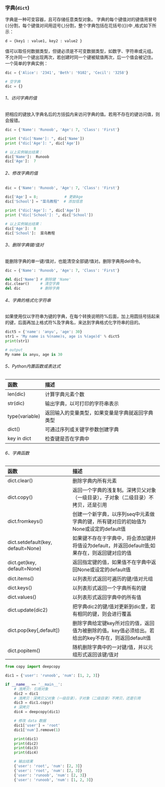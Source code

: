 ### 字典(```dict```)

字典是一种可变容器，且可存储任意类型对象。
字典的每个键值对的键值用冒号(:)分割，每个键值对间用逗号(,)分割，整个字典包括在花括号({})中 ,格式如下所示：

```python
d = {key1 : value1, key2 : value2 }
```

值可以取任何数据类型，但键必须是不可变数据类型，如数字、字符串或元组。
不允许同一个键出现两次，若创建时同一个键被赋值两次，后一个值会被记住。
一个简单的字典实例：

```python
dic = {'Alice': '2341', 'Beth': '9102', 'Cecil': '3258'}

# 空字典
dic = {}
```

###### 1、访问字典的值
把相应的键放入字典名后的方括弧内来访问字典的值。若用不存在的键访问值，则会报错。

```python
dic = {'Name': 'Runoob', 'Age': 7, 'Class': 'First'}

print ("dic['Name']: ", dic['Name'])
print ("dic['Age']: ", dic['Age'])

# 以上实例输出结果：
dic['Name']:  Runoob
dic['Age']:  7
```

###### 2、修改字典的值
```python
dic = {'Name': 'Runoob', 'Age': 7, 'Class': 'First'}

dic['Age'] = 8;            # 更新Age
dic['School'] = "菜鸟教程"  # 添加信息

print ("dic['Age']: ", dic['Age'])
print ("dic['School']: ", dic['School'])

# 以上实例输出结果：
dic['Age']:  8
dic['School']:  菜鸟教程
```

###### 3、删除字典键/值对
能删除字典的单一键/值对，也能清空全部键/值对。删除字典用del命令。

```python
dic = {'Name': 'Runoob', 'Age': 7, 'Class': 'First'}

del dic['Name'] # 删除键 'Name'
dic.clear()     # 清空字典
del dic         # 删除字典
```

###### 4、字典的格式化字符串
如果使用仅以字符串为键的字典，在每个转换说明符%后面，加上用圆括号括起来的键，后面再加上格式符%及字典名，来达到字典格式化字符串的目的。

```python
dict5 = {'name': 'anyu', 'age': 30}
str1 = 'My name is %(name)s, age is %(age)d' % dict5
print(str1)

# output
My name is anyu, age is 30
```

###### 5、Python内置函数或表达式

| 函数 | 描述 |
| :--- | :--- |
|len(dic) | 计算字典元素个数|
|str(dic) | 输出字典，以可打印的字符串表示|
|type(variable) | 返回输入的变量类型，如果变量是字典就返回字典类型|
|dict() | 可通过序列或关键字参数创建字典|
|key in dict |检查键是否在字典中|

###### 6、字典函数

| 函数 | 描述 |
| :--- | :--- |
|dict.clear() |删除字典内所有元素|
|dict.copy() |返回一个字典的浅复制。深拷贝父对象（一级目录），子对象（二级目录）不拷贝，还是引用|
|dict.fromkeys() |创建一个新字典，以序列seq中元素做字典的键，所有键对应的初始值为None或设定的default值|
|dict.setdefault(key, default=None) |如果键不存在于字典中，将会添加键并将值设为default，并返回default值;如果存在，则返回键对应的值|
|dict.get(key, default=None) |返回指定键的值，如果值不在字典中返回None或设定的default值|
|dict.items() |以列表形式返回可遍历的键/值对元组|
|dict.keys() |以列表形式返回一个字典所有的键|
|dict.values() |以列表形式返回字典中的所有值|
|dict.update(dic2) |把字典dic2的键/值对更新到dic里，若有相同的键，则会进行覆盖|
|dict.pop(key[,default]) |删除字典给定键key所对应的值，返回值为被删除的值。key值必须给出。若给出的key不存在，则返回default值|
|dict.popitem() |随机删除字典中的一对键/值，并以元组形式返回该键/值对|


```python
from copy import deepcopy

dic1 = {'user': 'runoob', 'num': [1, 2, 3]}

if __name__ == '__main__':
    # 浅拷贝: 引用对象
    dic2 = dic1
    # 浅拷贝：深拷贝父对象（一级目录），子对象（二级目录）不拷贝，还是引用
    dic3 = dic1.copy()
    # 深拷贝
    dic4 = deepcopy(dic1)

    # 修改 data 数据
    dic1['user'] = 'root'
    dic1['num'].remove(1)

    print(dic1)
    print(dic2)
    print(dic3)
    print(dic4)

    # 输出结果
    {'user': 'root', 'num': [2, 3]}
    {'user': 'root', 'num': [2, 3]}
    {'user': 'runoob', 'num': [2, 3]}
    {'user': 'runoob', 'num': [1, 2, 3]}
```

